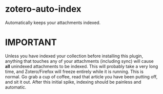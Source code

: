 zotero-auto-index
=================

Automatically keeps your attachments indexed.

IMPORTANT
=========

Unless you have indexed your collection before installing this plugin, anything that touches any of your attachments
(including sync) will cause **all** unindexed attachments to be indexed. This will probably take a very long time, and
Zotero/Firefox will freeze entirely while it is running. This is normal. Go grab a cup of coffee, read that article you
have been putting off, and sit it out. After this initial spike, indexing should be painless and automatic.

